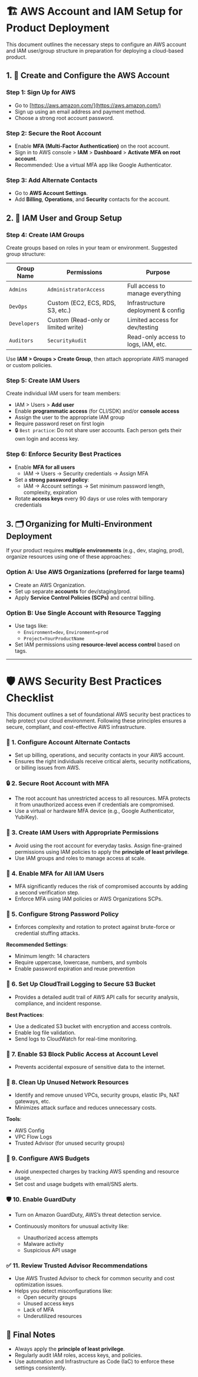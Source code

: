# 🏗️ AWS Account and IAM Setup for Product Deployment

This document outlines the necessary steps to configure an AWS account and IAM user/group structure in preparation for deploying a cloud-based product.

## 1. 🔐 Create and Configure the AWS Account

### Step 1: Sign Up for AWS
- Go to [https://aws.amazon.com/](https://aws.amazon.com/)
- Sign up using an email address and payment method.
- Choose a strong root account password.

### Step 2: Secure the Root Account
- Enable **MFA (Multi-Factor Authentication)** on the root account.
- Sign in to AWS console > **IAM** > **Dashboard** > **Activate MFA on root account**.
- Recommended: Use a virtual MFA app like Google Authenticator.

### Step 3: Add Alternate Contacts
- Go to **AWS Account Settings**.
- Add **Billing**, **Operations**, and **Security** contacts for the account.

## 2. 👤 IAM User and Group Setup

### Step 4: Create IAM Groups

Create groups based on roles in your team or environment. Suggested group structure:

| Group Name       | Permissions                    | Purpose                            |
|------------------|--------------------------------|-------------------------------------|
| `Admins`         | `AdministratorAccess`          | Full access to manage everything    |
| `DevOps`         | Custom (EC2, ECS, RDS, S3, etc.) | Infrastructure deployment & config |
| `Developers`     | Custom (Read-only or limited write) | Limited access for dev/testing    |
| `Auditors`       | `SecurityAudit`                | Read-only access to logs, IAM, etc. |

Use **IAM > Groups > Create Group**, then attach appropriate AWS managed or custom policies.


### Step 5: Create IAM Users

Create individual IAM users for team members:

- IAM > Users > **Add user**
- Enable **programmatic access** (for CLI/SDK) and/or **console access**
- Assign the user to the appropriate IAM group
- Require password reset on first login
- 🔒 `Best practice`: Do not share user accounts. Each person gets their own login and access key.


### Step 6: Enforce Security Best Practices

- Enable **MFA for all users**
  - IAM → Users → Security credentials → Assign MFA
- Set a **strong password policy**:
  - IAM → Account settings → Set minimum password length, complexity, expiration
- Rotate **access keys** every 90 days or use roles with temporary credentials

## 3. 🗂️ Organizing for Multi-Environment Deployment

If your product requires **multiple environments** (e.g., dev, staging, prod), organize resources using one of these approaches:

### Option A: Use AWS Organizations (preferred for large teams)
- Create an AWS Organization.
- Set up separate **accounts** for dev/staging/prod.
- Apply **Service Control Policies (SCPs)** and central billing.

### Option B: Use Single Account with Resource Tagging
- Use tags like:
  - `Environment=dev`, `Environment=prod`
  - `Project=YourProductName`
- Set IAM permissions using **resource-level access control** based on tags.

---

# 🛡️ AWS Security Best Practices Checklist

This document outlines a set of foundational AWS security best practices to help protect your cloud environment. Following these principles ensures a secure, compliant, and cost-effective AWS infrastructure.


### 🔐 1. Configure Account Alternate Contacts

- Set up billing, operations, and security contacts in your AWS account.
- Ensures the right individuals receive critical alerts, security notifications, or billing issues from AWS.

### 🔒 2. Secure Root Account with MFA

- The root account has unrestricted access to all resources. MFA protects it from unauthorized access even if credentials are compromised.
- Use a virtual or hardware MFA device (e.g., Google Authenticator, YubiKey).


### 👤 3. Create IAM Users with Appropriate Permissions

- Avoid using the root account for everyday tasks. Assign fine-grained permissions using IAM policies to apply the **principle of least privilege**.
- Use IAM groups and roles to manage access at scale.


### 🔐 4. Enable MFA for All IAM Users

- MFA significantly reduces the risk of compromised accounts by adding a second verification step.
- Enforce MFA using IAM policies or AWS Organizations SCPs.


### 🔑 5. Configure Strong Password Policy

- Enforces complexity and rotation to protect against brute-force or credential stuffing attacks.

**Recommended Settings**:
- Minimum length: 14 characters
- Require uppercase, lowercase, numbers, and symbols
- Enable password expiration and reuse prevention

### 📜 6. Set Up CloudTrail Logging to Secure S3 Bucket

- Provides a detailed audit trail of AWS API calls for security analysis, compliance, and incident response.

**Best Practices**:
- Use a dedicated S3 bucket with encryption and access controls.
- Enable log file validation.
- Send logs to CloudWatch for real-time monitoring.


### 🚫 7. Enable S3 Block Public Access at Account Level

- Prevents accidental exposure of sensitive data to the internet.


### 🧹 8. Clean Up Unused Network Resources

- Identify and remove unused VPCs, security groups, elastic IPs, NAT gateways, etc.
- Minimizes attack surface and reduces unnecessary costs.

**Tools**:
- AWS Config
- VPC Flow Logs
- Trusted Advisor (for unused security groups)



### 💸 9. Configure AWS Budgets

- Avoid unexpected charges by tracking AWS spending and resource usage.
- Set cost and usage budgets with email/SNS alerts.


### 🛡️ 10. Enable GuardDuty

- Turn on Amazon GuardDuty, AWS’s threat detection service.

- Continuously monitors for unusual activity like:
  - Unauthorized access attempts
  - Malware activity
  - Suspicious API usage


### ✅ 11. Review Trusted Advisor Recommendations

- Use AWS Trusted Advisor to check for common security and cost optimization issues.
- Helps you detect misconfigurations like:
  - Open security groups
  - Unused access keys
  - Lack of MFA
  - Underutilized resources


## 📌 Final Notes

- Always apply the **principle of least privilege**.
- Regularly audit IAM roles, access keys, and policies.
- Use automation and Infrastructure as Code (IaC) to enforce these settings consistently.


